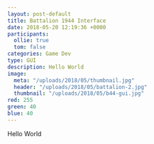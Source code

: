 ```yaml
---
layout: post-default
title: Battalion 1944 Interface
date: 2018-05-20 12:19:36 +0000
participants:
  ollie: true
  tom: false
categories: Game Dev
type: GUI
description: Hello World
image:
  meta: "/uploads/2018/05/thumbnail.jpg"
  header: "/uploads/2018/05/battalion-2.jpg"
  thumbnail: "/uploads/2018/05/b44-gui.jpg"
red: 255
green: 40
blue: 40
---
```

Hello World